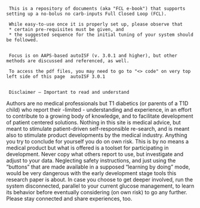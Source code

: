      
     This is a repository of documents (aka "FCL e-book") that supports setting up a no-bolus no carb-inputs Full Closed Loop (FCL). 
     
     While easy-to-use once it is properly set up, please observe that 
     * certain pre-requisites must be given, and 
     * the suggested sequence for the initial tuning of your system should be followed.
     
     
     Focus is on AAPS-based autoISF (v. 3.0.1 and higher), but other methods are discussed and referenced, as well. 
     
     To access the pdf files, you may need to go to "<> code" on very top left side of this page  autoISF 3.0.1

      
     Disclaimer – Important to read and understand 
Authors are no medical professionals but T1 diabetics (or parents of a T1D child) who report their -limited - understanding and experience, in an effort to contribute to a growing body of knowledge, and to facilitate development of patient centered solutions. 
Nothing in this site is medical advice, but meant to stimulate patient-driven self-responsible re-search, and is meant also to stimulate product developments by the medical industry. Anything you try to conclude for yourself you do on own risk. This is by no means a medical product but what is offered is a toolset for participating in development. 
Never copy what others report to use, but investigate and adjust to your data. Neglecting safety instructions, and just using the “buttons” that are made available in a supposed “learning by doing” mode, would be very dangerous with the early development stage tools this research paper is about. 
In case you choose to get deeper involved, run the system disconnected, parallel to your current glucose management, to learn its behavior before eventually considering (on own risk) to go any further. Please stay connected and share experiences, too.

     

 
